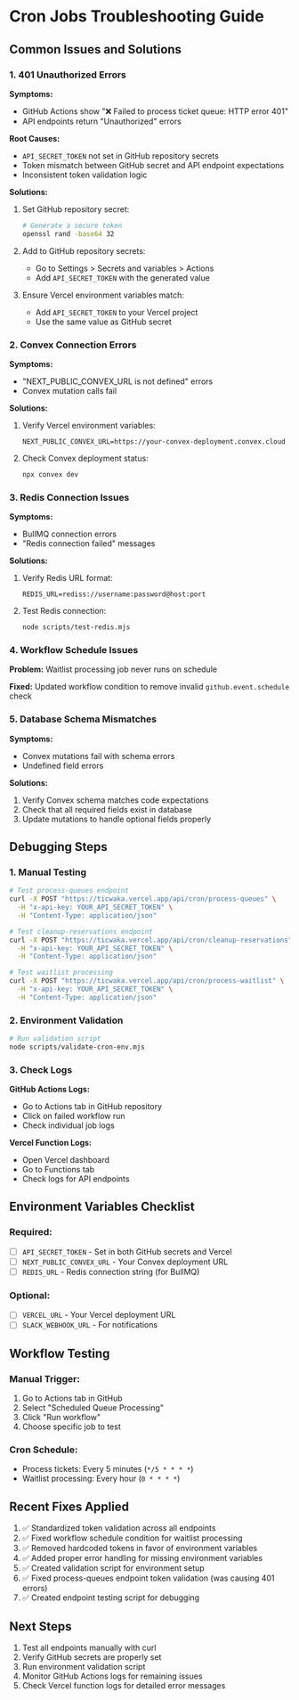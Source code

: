 # Cron Jobs Troubleshooting Guide

## Common Issues and Solutions

### 1. **401 Unauthorized Errors**

**Symptoms:**

- GitHub Actions show "❌ Failed to process ticket queue: HTTP error 401"
- API endpoints return "Unauthorized" errors

**Root Causes:**

- `API_SECRET_TOKEN` not set in GitHub repository secrets
- Token mismatch between GitHub secret and API endpoint expectations
- Inconsistent token validation logic

**Solutions:**

1. Set GitHub repository secret:
   ```bash
   # Generate a secure token
   openssl rand -base64 32
   ```
2. Add to GitHub repository secrets:

   - Go to Settings > Secrets and variables > Actions
   - Add `API_SECRET_TOKEN` with the generated value

3. Ensure Vercel environment variables match:
   - Add `API_SECRET_TOKEN` to your Vercel project
   - Use the same value as GitHub secret

### 2. **Convex Connection Errors**

**Symptoms:**

- "NEXT_PUBLIC_CONVEX_URL is not defined" errors
- Convex mutation calls fail

**Solutions:**

1. Verify Vercel environment variables:

   ```
   NEXT_PUBLIC_CONVEX_URL=https://your-convex-deployment.convex.cloud
   ```

2. Check Convex deployment status:
   ```bash
   npx convex dev
   ```

### 3. **Redis Connection Issues**

**Symptoms:**

- BullMQ connection errors
- "Redis connection failed" messages

**Solutions:**

1. Verify Redis URL format:

   ```
   REDIS_URL=rediss://username:password@host:port
   ```

2. Test Redis connection:
   ```bash
   node scripts/test-redis.mjs
   ```

### 4. **Workflow Schedule Issues**

**Problem:** Waitlist processing job never runs on schedule

**Fixed:** Updated workflow condition to remove invalid `github.event.schedule` check

### 5. **Database Schema Mismatches**

**Symptoms:**

- Convex mutations fail with schema errors
- Undefined field errors

**Solutions:**

1. Verify Convex schema matches code expectations
2. Check that all required fields exist in database
3. Update mutations to handle optional fields properly

## Debugging Steps

### 1. **Manual Testing**

```bash
# Test process-queues endpoint
curl -X POST "https://ticwaka.vercel.app/api/cron/process-queues" \
  -H "x-api-key: YOUR_API_SECRET_TOKEN" \
  -H "Content-Type: application/json"

# Test cleanup-reservations endpoint
curl -X POST "https://ticwaka.vercel.app/api/cron/cleanup-reservations" \
  -H "x-api-key: YOUR_API_SECRET_TOKEN" \
  -H "Content-Type: application/json"

# Test waitlist processing
curl -X POST "https://ticwaka.vercel.app/api/cron/process-waitlist" \
  -H "x-api-key: YOUR_API_SECRET_TOKEN" \
  -H "Content-Type: application/json"
```

### 2. **Environment Validation**

```bash
# Run validation script
node scripts/validate-cron-env.mjs
```

### 3. **Check Logs**

**GitHub Actions Logs:**

- Go to Actions tab in GitHub repository
- Click on failed workflow run
- Check individual job logs

**Vercel Function Logs:**

- Open Vercel dashboard
- Go to Functions tab
- Check logs for API endpoints

## Environment Variables Checklist

### Required:

- [ ] `API_SECRET_TOKEN` - Set in both GitHub secrets and Vercel
- [ ] `NEXT_PUBLIC_CONVEX_URL` - Your Convex deployment URL
- [ ] `REDIS_URL` - Redis connection string (for BullMQ)

### Optional:

- [ ] `VERCEL_URL` - Your Vercel deployment URL
- [ ] `SLACK_WEBHOOK_URL` - For notifications

## Workflow Testing

### Manual Trigger:

1. Go to Actions tab in GitHub
2. Select "Scheduled Queue Processing"
3. Click "Run workflow"
4. Choose specific job to test

### Cron Schedule:

- Process tickets: Every 5 minutes (`*/5 * * * *`)
- Waitlist processing: Every hour (`0 * * * *`)

## Recent Fixes Applied

1. ✅ Standardized token validation across all endpoints
2. ✅ Fixed workflow schedule condition for waitlist processing
3. ✅ Removed hardcoded tokens in favor of environment variables
4. ✅ Added proper error handling for missing environment variables
5. ✅ Created validation script for environment setup
6. ✅ Fixed process-queues endpoint token validation (was causing 401 errors)
7. ✅ Created endpoint testing script for debugging

## Next Steps

1. Test all endpoints manually with curl
2. Verify GitHub secrets are properly set
3. Run environment validation script
4. Monitor GitHub Actions logs for remaining issues
5. Check Vercel function logs for detailed error messages
